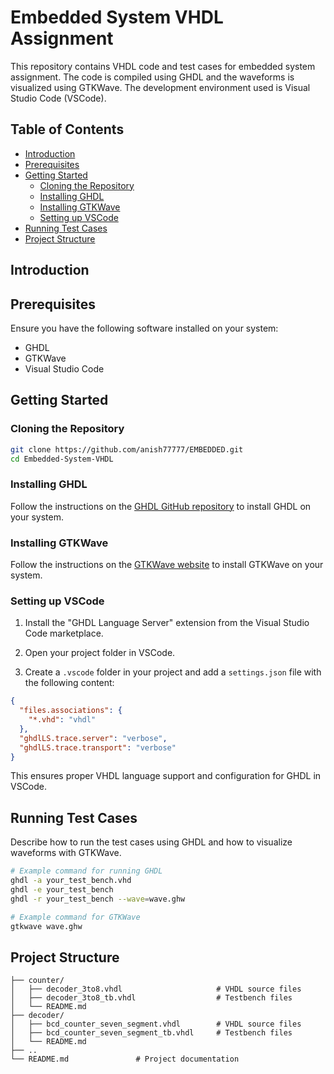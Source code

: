 # Embedded System VHDL Assignment

This repository contains VHDL code and test cases for  embedded system assignment. The code is compiled using GHDL and the waveforms is visualized using GTKWave. The development environment used is Visual Studio Code (VSCode).

## Table of Contents

- [Introduction](#introduction)
- [Prerequisites](#prerequisites)
- [Getting Started](#getting-started)
  - [Cloning the Repository](#cloning-the-repository)
  - [Installing GHDL](#installing-ghdl)
  - [Installing GTKWave](#installing-gtkwave)
  - [Setting up VSCode](#setting-up-vscode)
- [Running Test Cases](#running-test-cases)
- [Project Structure](#project-structure)

## Introduction


## Prerequisites

Ensure you have the following software installed on your system:

- GHDL
- GTKWave
- Visual Studio Code

## Getting Started

### Cloning the Repository

```bash
git clone https://github.com/anish77777/EMBEDDED.git
cd Embedded-System-VHDL
```

### Installing GHDL

Follow the instructions on the [GHDL GitHub repository](https://github.com/ghdl/ghdl) to install GHDL on your system.

### Installing GTKWave

Follow the instructions on the [GTKWave website](http://gtkwave.sourceforge.net/) to install GTKWave on your system.

### Setting up VSCode

1. Install the "GHDL Language Server" extension from the Visual Studio Code marketplace.

2. Open your project folder in VSCode.

3. Create a `.vscode` folder in your project and add a `settings.json` file with the following content:

```json
{
  "files.associations": {
    "*.vhd": "vhdl"
  },
  "ghdlLS.trace.server": "verbose",
  "ghdlLS.trace.transport": "verbose"
}
```

This ensures proper VHDL language support and configuration for GHDL in VSCode.

## Running Test Cases

Describe how to run the test cases using GHDL and how to visualize waveforms with GTKWave.

```bash
# Example command for running GHDL
ghdl -a your_test_bench.vhd
ghdl -e your_test_bench
ghdl -r your_test_bench --wave=wave.ghw
```

```bash
# Example command for GTKWave
gtkwave wave.ghw
```

## Project Structure


```
├── counter/            
│   ├── decoder_3to8.vhdl                     # VHDL source files
│   ├── decoder_3to8_tb.vhdl                  # Testbench files
│   └── README.md
├── decoder/               
│   ├── bcd_counter_seven_segment.vhdl        # VHDL source files
│   ├── bcd_counter_seven_segment_tb.vhdl     # Testbench files
│   └── README.md
├── ..                      
└── README.md               # Project documentation
```

